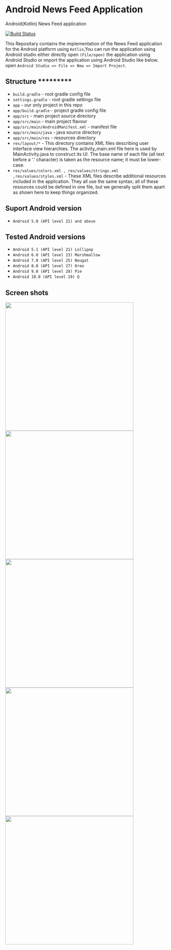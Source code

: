 # Android News Feed Application
Android(Kotlin) News Feed application 

[![Build Status](https://travis-ci.org/mvdan/android-template.svg?branch=master)](https://travis-ci.org/mvdan/android-template)

This Repositary contains the implementation of the News Feed application for
the Android platform using `Kotlin`,You can run the application using Android studio either directly 
open `(File/open)` the application using Android Studio or import the application
using Android Studio like below. 
open `Android Studio => File => New => Import Project`.

## Structure *********

* `build.gradle` - root gradle config file
* `settings.gradle` - root gradle settings file
* `app` - our only project in this repo
* `app/build.gradle` - project gradle config file
* `app/src` - main project source directory
* `app/src/main` - main project flavour
* `app/src/main/AndroidManifest.xml` - manifest file
* `app/src/main/java` - java source directory
* `app/src/main/res` - resources directory
* `res/layout/*` - This directory contains XML files describing user interface
	view hierarchies.  The activity_main.xml file here is used by
	MainActivity.java to construct its UI.  The base name of each file
	(all text before a '.' character) is taken as the resource name;
	it must be lower-case.
* `res/values/colors.xml , res/values/strings.xml ,res/values/styles.xml` - These XML files describe additional resources included in the application.
	They all use the same syntax; all of these resources could be defined in one
	file, but we generally split them apart as shown here to keep things organized.

## Suport Android version
* `Android 5.0 (API level 21) and above`

## Tested Android versions

* `Android 5.1 (API level 21) Lollipop `
* `Android 6.0 (API level 23) Marshmallow`
* `Android 7.0 (API level 25) Nougat`
* `Android 8.0 (API level 27) Oreo	`
* `Android 9.0 (API level 28) Pie`
* `Android 10.0 (API level 29) Q`

## Screen shots
<img src="screenshots/Screenshot_1572777346.png" width="400">
<img src="screenshots/Screenshot_1572777358.png" width="400">
<img src="screenshots/Screenshot_1572777372.png" width="400">
<img src="screenshots/Screenshot_1572777385.png" width="400">
<img src="screenshots/Screenshot_1572777377.png" width="400">
